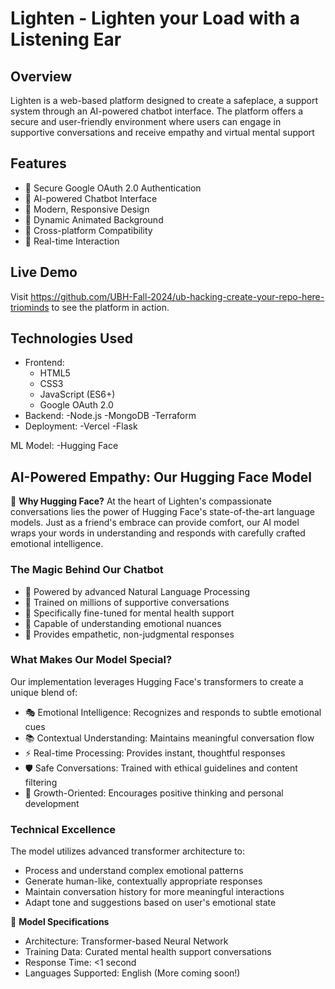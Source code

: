 # Lighten - Lighten your Load with a Listening Ear

## Overview
Lighten is a web-based platform designed to create a safeplace, a support system through an AI-powered chatbot interface. The platform offers a secure and user-friendly environment where users can engage in supportive conversations and receive empathy and virtual mental support

## Features
- 🔐 Secure Google OAuth 2.0 Authentication
- 💬 AI-powered Chatbot Interface
- 🎨 Modern, Responsive Design
- 🌈 Dynamic Animated Background
- 📱 Cross-platform Compatibility
- 🔄 Real-time Interaction

## Live Demo
Visit https://github.com/UBH-Fall-2024/ub-hacking-create-your-repo-here-triominds to see the platform in action.

## Technologies Used
- Frontend:
  - HTML5
  - CSS3
  - JavaScript (ES6+)
  - Google OAuth 2.0
- Backend:
  -Node.js
  -MongoDB
  -Terraform
- Deployment:
  -Vercel
  -Flask

ML Model:
-Hugging Face

## AI-Powered Empathy: Our Hugging Face Model

🤗 **Why Hugging Face?**
At the heart of Lighten's compassionate conversations lies the power of Hugging Face's state-of-the-art language models. Just as a friend's embrace can provide comfort, our AI model wraps your words in understanding and responds with carefully crafted emotional intelligence.

### The Magic Behind Our Chatbot
- 🧠 Powered by advanced Natural Language Processing
- 💭 Trained on millions of supportive conversations
- 🎯 Specifically fine-tuned for mental health support
- 🌟 Capable of understanding emotional nuances
- 🤝 Provides empathetic, non-judgmental responses

### What Makes Our Model Special?
Our implementation leverages Hugging Face's transformers to create a unique blend of:
- 🎭 Emotional Intelligence: Recognizes and responds to subtle emotional cues
- 📚 Contextual Understanding: Maintains meaningful conversation flow
- ⚡ Real-time Processing: Provides instant, thoughtful responses
- 🛡️ Safe Conversations: Trained with ethical guidelines and content filtering
- 🌱 Growth-Oriented: Encourages positive thinking and personal development

### Technical Excellence
The model utilizes advanced transformer architecture to:
- Process and understand complex emotional patterns
- Generate human-like, contextually appropriate responses
- Maintain conversation history for more meaningful interactions
- Adapt tone and suggestions based on user's emotional state



🔬 **Model Specifications**
- Architecture: Transformer-based Neural Network
- Training Data: Curated mental health support conversations
- Response Time: <1 second
- Languages Supported: English (More coming soon!)
